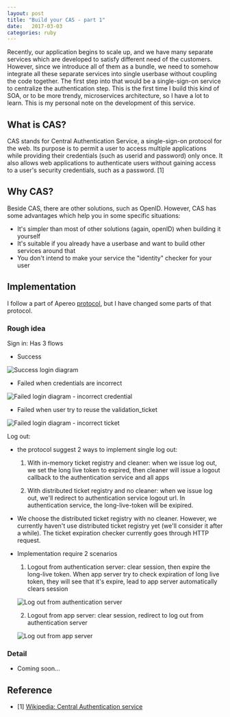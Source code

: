 ```yaml
---
layout: post
title: "Build your CAS - part 1"
date:   2017-03-03
categories: ruby
---
```


Recently, our application begins to scale up, and we have many separate
services which are developed to satisfy different need of the customers. However,
since we introduce all of them as a bundle, we need to somehow
integrate all these separate services into single userbase without
coupling the code together. The first step into that would be a
single-sign-on service to centralize the authentication step. This is
the first time I build this kind of SOA, or to be more trendy,
microservices architecture, so I have a lot to learn. This is my
personal note on the development of this service.

## What is CAS?

CAS stands for Central Authentication Service, a single-sign-on protocol for
the web. Its purpose is to permit a user to access multiple applications while
providing their credentials (such as userid and password) only once.
It also allows web applications to authenticate users without gaining access
to a user's security credentials, such as a password. [1]

## Why CAS?

Beside CAS, there are other solutions, such as OpenID. However, CAS has some
advantages which help you in some specific situations:

- It's simpler than most of other solutions (again, openID) when building it yourself
- It's suitable if you already have a userbase and want to build other services
around that
- You don't intend to make your service the "identity" checker for your user

## Implementation

I follow a part of Apereo
[protocol](https://apereo.github.io/cas/4.2.x/installation/Service-Management.html),
but I have changed some parts of that protocol.

### Rough idea

Sign in: Has 3 flows

  + Success

  ![Success login diagram](https://lh3.googleusercontent.com/Y5L0qhhZaJCJV5ECzDAR9LOOdy1qDxxQZGFMEPIWy7sv_HPMEErHZI5i7pgQ-w5w8lONGgm_a2fZC5zWde01pDu9Mfj7XWju8pvWl92er2jaoJg5gK-Z7mF8EXicnYOEwBCUmYVgj0rukqCnt5OsyM0f67FXbu7P9JbqL66iyeuIRV9haOJZsV84RKQJELtPeeAejuxax4bPmkEhhc8D__fm6dtLzDDdd4B1X47D4LFwoLYtuBMcNlTeEa7BI_L9FDGLMvA26iyEyZa1pnw0pcHSMcb_c4J4EXb4r8M9hqddYDzyLMrszcWP1cC_2R6f6Fg5e5pYlQhjZaRy02IKQjnmMkSw_4g18ifLQ1c5gzLsO_IT0qCMRy2FY6USqq9QuSg8qmhSZIoaScAnuFXwesOF_ztuk8bFy_6k-mYjhRmFngFzCPJErlN4JthhGAIP1sZD9_D3VKjnhagBLYla_OAGRDaZ8-GYloqRDwdmkVaabi0HzXEzikgb4Re4Zmv6l5c8D2QK-CFXyAm8i1A9t4A3arW00u9VFhiDvLVpn_ZePqXp7s6I5n5ckGa03My8MCmIBVqC39Bkjnh21XkFjaMp4BHO6KiK6wXiLfJXg4HObNfyjPxY2zlDvQTp4FxH6Kx7PLxaQnVrXJkGs38BkBDKpbtQKjQjEXT7Mnt1zw=w533-h631-no)

  + Failed when credentials are incorrect

  ![Failed login diagram - incorrect
  credential](https://lh3.googleusercontent.com/muZHESib3yY7owcmcgLOiZkz-Mq-pvcXvpN4-OZKVv6p5NQIHWHoHYJJyKcrPqIp3G6pI7a-2UmSCbrdi90sY_06SchCaN8xHszYzrLw3eUu0Y5WkjEGl6Rp76nYMa-rUUEoINsdKz3wXJUltU5q31bK0Okcef7wrHiIC2q8RHyAB2-MFdNHmtFDm534vnFOHv2YQlHWVudXHixrNW8CllztK6AGXt-Cy2kumtxIPCBQdau53ErOlZaA8khhMXTNxG07QoE0yjzBShLafcyHnyz3eQ4E89MIWZdiBHGNKyheH_3rWvZ9-7H5kc7WWUcUAK_Pbv0umWSCnjJ6vd071kpFmm1qM-dUGp15enx74L8qUGU8cHu3_eqoxwtr9G2zEJuEx2iblcg4DdiyZwb6vFRV66YW0mF1XhNYjD-F7MX6OzXi-X_nh4j7nG3C-feuL89qX5q-WdXEbfo0VeQVYtvjY5Ea9cAuQy1PRu0cU_k9uLnqKqpMLs37Usu1aZBnP9cfXDU6_CV4lKD3xJiDuiZ514jDqyTRj6LQblaKefqQtnP8pcIUZYkEr2drAjcmIEnXG6JiDy1Xal4TnZiZ45nrW8SxkeCUwPMksgVVZXIPVDpcplxF=w513-h361-no)

  + Failed when user try to reuse the validation_ticket

  ![Failed login diagram - incorrect ticket](https://lh3.googleusercontent.com/dXL9bZirGyZpHmEadY-P_9Z2FHKn1fLi008eUMsbUMc6cjF4d0t2yyEAJISlNTObxQJUK_WhBb44iGb3wkhIuQsxRtcByrn4ljzrLA92wKXS8Y0UHLSUivwD6S0DVLqcVfDd2iFfE8umY6q7FTvc2Jsi2OLeRPGV1J1rc7VFpEbqY3tXLxsgLiMJw4mZa_0w3-arSX-ButG-OHiDNBenUkVraAnxVbUhBF56BXTifv1GQoaYXNGe-RqLZSPiF7PTB11GyiO1kJjb0T53BsLzOMU1g3vhqZioyzptVn7pEiJTBfslN8NRdeYlwpuNk8C10gwjs73xEmsTCOo_OB2dXXWKTLujfQQaSI_VR2DO2Ncqpww29M5tuYOLWEBxTIZkEbNZiKRW7dnhvqKlnkYdmpOhlfspgS_oZ93Bi91X7M6xttP82hMvUgGeKru4rN6oKjAVGxGVero8dPQ42FKW74E_t_5lJA9nl9ptxm_Uy7D8hkJfBpCl-iTSohb1nl0M_bVrTLTyWsTtZoVM_TftJEl7T4kppieMSpOQsaUiM-VlBchKs44UWbeB7gsXNkRm5ER27cW4Ymax9HG-ZJhgABChdjehcATMI9BblGMw16Cl4xP5Ohjw=w533-h631-no)

Log out:

  + the protocol suggest 2 ways to implement single log out:

    1. With in-memory ticket registry and cleaner: when we issue log out, we set the long live token to
    expired, then cleaner will issue a logout callback to the authentication
    service and all apps

    2. With distributed ticket registry and no cleaner: when we issue log out,
    we'll redirect to authentication service logout url. In authentication
    service, the long-live-token will be exipired.

  + We choose the distributed ticket registry with no cleaner. However, we
  currently haven't use distributed ticket registry yet (we'll consider it after
  a while). The ticket expiration checker currently goes through HTTP
  request.

  + Implementation require 2 scenarios

    1. Logout from authentication server: clear session, then expire the
    long-live token. When app server try to check expiration of long live token,
    they will see that it's expire, lead to app server automatically clears session

      ![Log out from authentication server](https://lh3.googleusercontent.com/eVfhV_6FQ8KfBle2bYQhNFOlvkRmDPOEDmWYSLCM3jtZZACmqOIIL6GHiOvnKg18m86pJlLU404CDOWArdMLoQoEOnoEKXV1elGwsnba-LAYjKoH9qWwr0k5sMyxpkNUTNbKs5eob1i8s7JDqgmYdJ6flySZEgUJRabUD08G9MRnsgnTL0NOM79JAbZXd1fMOIQpkV1GnFJK7s7QnSGB0c6g0s3-DB14TVmtkXt6gErPEHzCh4jRLez_E01lZvus-g8-K69EWd1vqZaYeCWSsYTSOtNY64M6f6GLe0S0oQdvw5ksCF68TlNMcS6d5W4fLoK3k7IN6fOb-fv3NAPZOQt-CfhVf0DYRwRRzZxRRhS__Jm_XUbIKV98JDcDHE_fLyM_YP6znjSXhcpCntTbt5v3TWlRlOBfX6peFmKn15_MA1LnRYGECX2doq-3a_Y5nyDP0u2b0t9z4K3qwm-9-RZ5weyUUnXQcd8vJZKG8xj68CJbbRh6BlNri_6h-hydQ3qOXBmFQCKqDMTWloDhrMq0ce2s5pEcmuba8qvRP-cOm8t7MUg2_Eih2h0GRnYw47lJe1K-K6oAcxk79Dzxad6qLtuFFVY1ageomwRt9TA-f7_qzi_l=w466-h464-no)

    2. Logout from app server: clear session, redirect to log out
    from authentication server

      ![Log out from app server](https://lh3.googleusercontent.com/7RBiakMVDk-GxilhNsbMG6bSjNEJNHDi5uY5BzAbw7RVNP9MMOUFnQ53F3ZaALyn1gU3yMIYTUdxei7NZUaVyEtdGO-AWFvtepMrECMt5rW1kqHouFrtXLMIvXXbeMbjgmfBon5eZFhi2Nk22lLhhWe_fnHwRiw9C-GfebA1R6s4EP5E4pzfMUOnNMLbVyvecQJ_CxNC0u7Dlc80S-J4tKrJpvT5HJs_ZLfRgEFpAkqreYJa378qPwR5ApqDs6YDU3d96rXaxS0NSSrAfvTrnNr5HK0ictZRxme4HcaDIpwZRjx_v760pviTdZ9Bu0LNeOfMiWGELu9r3r1M4ug9FpfvJg_bDEuZXIHrPlXGpXvLxb9uTMPdY2vi_-EifR3jY7wrUK7DBk_t9Vir3lJ03liRHw94s2b3WhFdogB6Bv_d1DAhZ80ikQTSAMBWIgE1aOOsCgvEdl7-KtiK2kFkydeFgvOxDTtHiDwNdtk6ARVmxnfKVJ8xHtZmBat_-bovjq-ldc2L5F3t55vXP6rYS_wg_ZMMjLTXvudrPzTw7ai3ZlAY9zCBobo2uU6Y0Zz7LU93BdfjHOB-zZHfgAa4_hrU7D7TxF4r0mMS3IFzyARjnhcUvdDJ=w466-h271-no)

### Detail

- Coming soon...

## Reference

- [1] [Wikipedia: Central Authentication
service](https://en.wikipedia.org/wiki/Central_Authentication_Service)
